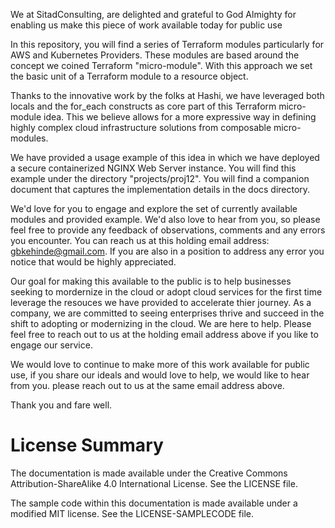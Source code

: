 We at SitadConsulting, are delighted and grateful to God Almighty for enabling us make this piece of work available today for public use 

In this repository, you will find a series of Terraform modules particularly for AWS and Kubernetes Providers.
These modules are based around the concept we coined Terraform "micro-module". With this approach we set the basic unit of a Terraform module to a resource object.

Thanks to the innovative work by the folks at Hashi, we have leveraged both locals and the for_each constructs as core part of this Terraform micro-module idea. This we believe
allows for a more expressive way in defining highly complex cloud infrastructure solutions from composable micro-modules.

We have provided a usage example of this idea in which we have deployed a secure containerized NGINX Web Server instance. You will find this example under the directory "projects/proj12".
You will find a companion document that captures the implementation details in the docs directory.

We'd love for you to engage and explore the set of currently available modules and provided example. We'd also love to hear from you, so please feel free to provide any 
feedback of observations, comments and any errors you encounter. You can reach us at this holding email address: gbkehinde@gmail.com. If you are also in a position to
address any error you notice that would be highly appreciated.

Our goal for making this available to the public is to help businesses seeking to mordernize in the cloud or adopt cloud services for the first time leverage the resouces we 
have provided to accelerate thier journey. As a company, we are committed to seeing enterprises thrive and succeed in the shift to adopting or modernizing in the cloud.
We are here to help. Please feel free to reach out to us at the holding email address above if you like to engage our service.

We would love to continue to make more of this work available for public use, if you share our ideals and would love to help, we would like to hear from you.
please reach out to us at the same email address above.

Thank you and fare well.

# **License Summary**

The documentation is made available under the Creative Commons Attribution-ShareAlike 4.0 International License. See the LICENSE file.

The sample code within this documentation is made available under a modified MIT license. See the LICENSE-SAMPLECODE file.


